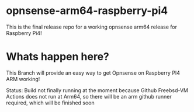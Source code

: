 opnsense-arm64-raspberry-pi4
============================

This is the final release repo for a working opnsense arm64 release for Raspberry Pi4!

Whats happen here? 
=========================

This Branch will provide an easy way to get Opnsense on Raspberry PI4 ARM working!

Status: Build not finally running at the moment because Github Freebsd-VM Actions does not run at Arm64, so there will be an arm github runner required,
which will be finished soon
